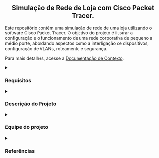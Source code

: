 <h2 align="center">Simulação de Rede de Loja com Cisco Packet Tracer.</h2>

Este repositório contém uma simulação de rede de uma loja utilizando o software Cisco Packet Tracer. O objetivo do projeto é ilustrar a configuração e o funcionamento de uma rede corporativa de pequeno a médio porte, abordando aspectos como a interligação de dispositivos, configuração de VLANs, roteamento e segurança.

Para mais detalhes, acesse a <a href="https://github.com/pedroduraesdev/simulacaoRedeLoja/blob/main/documentos/01-Documenta%C3%A7%C3%A3o%20de%20Contexto.md">Documentação de Contexto</a>.


<details>
<summary><h3> Requisitos</h3></summary>

Para visualizar a estrutura de loja montada pela equipe, siga o passo a passo descrito em, <a href="https://github.com/pedroduraesdev/simulacaoRedeLoja/blob/main/documentos/02-Conhecendo%20o%20Software.md">Conhecendo o Software</a>.
</details>

<details>

<summary><h3> Descrição do Projeto</h3></summary> 

A simulação representa a infraestrutura de rede de uma loja fictícia, incluindo:  

<br>
• Modem Operadora
<br>
• Servidor Loja
<br>
• Roteador
<br>
• 2 Switches
<br>
• 4 Computadores
<br>
<br>
Para obter mais detalhes sobre como montar a estrutura dentro do Cisco Packet Tracer, acesse <a href="https://github.com/pedroduraesdev/simulacaoRedeLoja/blob/main/documentos/03-Configurando%20a%20Rede.md">Configurando a Rede</a>.
<br>

Após configurar o ambiente para abrir o arquivo do projeto completo, visite o <a href="https://github.com/pedroduraesdev/simulacaoRedeLoja/blob/main/documentos/05-Funcionamento%20da%20Rede.md">Funcionamento da Rede</a> para entender como foi criado o funcionamento e a lógica.
</details>


<details>
<summary><h3> Equipe do projeto</h3></summary>
  

Acesse o Github dos integrantes do grupo:
  
  
<table>
  <tr>
    <td align="center">
      <a href="https://github.com/JoaoPVaz">
        <img src="https://avatars.githubusercontent.com/u/119745205?v=4" width="100px;" alt="Foto de João Paulo Vaz"/><br>
        <sub>
          <b>João Paulo Vaz</b>
        </sub>
      </a>
    </td>
    <td align="center">
      <a href="https://github.com/TulioB27">
        <img src="https://avatars.githubusercontent.com/u/119745205?v=4" width="100px;" alt="Foto de Túlio Bernando Ferreira"/><br>
        <sub>
          <b>Túlio Bernando Ferreira</b>
        </sub>
      </a>
    </td>
  </tr>
</table>
</details>

<details>

<summary><h3> Referências</h3></summary> 

Para conferir as fontes de estudo utilizadas pela equipe, acesse <a href="https://github.com/pedroduraesdev/simulacaoRedeLoja/blob/main/documentos/03-Primeiros%20Passos.md">Fontes de Estudo</a>.
</details>

